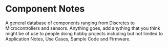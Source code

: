 # Component Notes
A general database of components ranging from Discretes to Microcontrollers and sensors. Anything goes, add anything that you think might be of use to people doing hobby projects including but not limited to Application Notes, Use Cases, Sample Code and Firmware.
